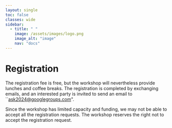 ```yaml
---
layout: single
toc: false
classes: wide
sidebar:  
  - title: " "   
    image: /assets/images/logo.png
    image_alt: "image"
    nav: "docs"
---
```


# Registration

The registration fee is free, but the workshop will nevertheless provide lunches and coffee breaks. The registration is completed by exchanging emails, and an interested party is invited to send an email to ``ask2024@googlegroups.com".

Since the workshop has limited capacity and funding, we may not be able to accept all the registration requests. The workshop reserves the right not to accept the registration request.
